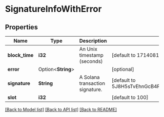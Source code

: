 # SignatureInfoWithError

## Properties

Name | Type | Description | Notes
------------ | ------------- | ------------- | -------------
**block_time** | **i32** | An Unix timestamp (seconds) | [default to 1714081554]
**error** | Option<**String**> |  | [optional]
**signature** | **String** | A Solana transaction signature. | [default to 5J8H5sTvEhnGcB4R8K1n7mfoiWUD9RzPVGES7e3WxC7c]
**slot** | **i32** |  | [default to 100]

[[Back to Model list]](../README.md#documentation-for-models) [[Back to API list]](../README.md#documentation-for-api-endpoints) [[Back to README]](../README.md)


